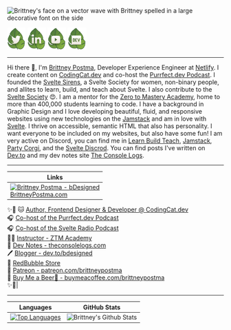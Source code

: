 
![Brittney's face on a vector wave with Brittney spelled in a large decorative font on the side](https://pbs.twimg.com/profile_banners/36686876/1659795206/1500x500)


[![Brittney Postma | Twitter](./img/twitter.png)](https://twitter.com/brittneypostma)
[![Brittney Postma | LinkedIn](./img/linkedin.png)](https://www.linkedin.com/in/brittney-postma-868928178/)
[![Brittney Postma | YouTube](./img/youtube.png)](https://www.youtube.com/channel/UCyvOaBoW3Jti69U4Gw1ci9Q)
[![Brittney Postma | Dev.to](./img/dev.png)](https://dev.to/bdesigned)
<br/>

<hr/>


Hi there 👋, I'm [Brittney Postma](https://brittneypostma.com), Developer Experience Engineer at [Netlify](https://www.netlify.com/). I create content on [CodingCat.dev](https://codingcat.dev) and co-host the [Purrfect.dev Podcast](https://purrfect.dev). I founded the [Svelte Sirens](https://SvelteSirens.dev), a Svelte Society for women, non-binary people, and allites to learn, build, and teach about Svelte. I also contribute to the [Svelte Society](https://sveltesociety.dev) 😍. I am a mentor for the [Zero to Mastery Academy](https://academy.zerotomastery.io/?affcode=441520_gjue7n-1), home to more than 400,000 students learning to code. I have a background in Graphic Design and I love developing beautiful, fluid, and responsive websites using new technologies on the [Jamstack](https://jamstack.org/) and am in love with [Svelte](https://svelte.dev). I thrive on accessible, semantic HTML that also has personality. I want everyone to be included on my websites, but also have some fun! I am very active on Discord, you can find me in [Learn Build Teach](https://learnbuildteach.com/community), [Jamstack](https://discord.gg/jamstack), [Party Corgi](https://discord.gg/partycorgi), and the [Svelte Discrod](https://svelte.dev/chat). You can find posts I've written on [Dev.to](https://dev.to/bdesigned) and my dev notes site [The Console Logs](https://theconsolelogs.com/).
<br/>

<hr/>

|Links| 
|--|
| [![Brittney Postma - bDesigned](https://brittneypostma.com/bDesigned.png)](https://www.brittneypostma.com)<br/>[BrittneyPostma.com](https://brittneypostma.com)
✨🌈
🐱 [Author, Frontend Designer & Developer @ CodingCat.dev](https://codingcat.dev/)<br/>
🎧 [Co-host of the Purrfect.dev Podcast](https://purrfect.dev/)<br/>
🎧 [Co-host of the Svelte Radio Podcast](https://www.svelteradio.com/)<br/>
👩‍🏫 [Instructor - ZTM Academy](https://academy.zerotomastery.io/?affcode=441520_gjue7n-1)<br/>
📰 [Dev Notes - theconsolelogs.com](https://theconsolelogs.com)<br/>
🖊 [Blogger - dev.to/bdesigned](https://dev.to/bdesigned)<br/>
🎈 [RedBubble Store](https://www.redbubble.com/people/bDesigned/shop?asc=u)<br/>
🎉 [Patreon - patreon.com/brittneypostma](https://patreon.com/brittneypostma)<br/>
🙌 [Buy Me a Beer🍻 - buymeacoffee.com/brittneypostma](https://www.buymeacoffee.com/brittneypostma)<br/>
✨🌈|


<hr/>


| Languages | GitHub Stats |
|--|--|
| [![Top Languages](https://github-readme-stats.vercel.app/api/top-langs/?username=brittneypostma)](https://github.com/brittneypostma) | ![Brittney's Github Stats](https://github-readme-stats.vercel.app/api?username=brittneypostma&count_private=true&show_icons=true) |

